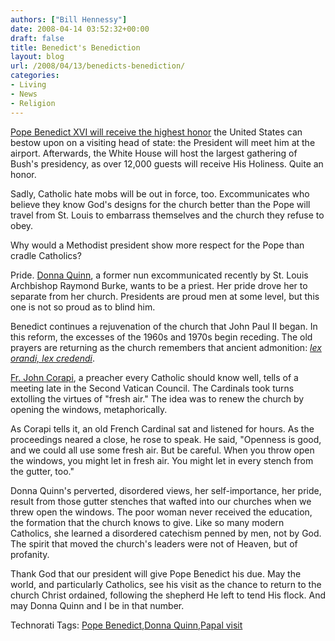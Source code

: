 ```yaml
---
authors: ["Bill Hennessy"]
date: 2008-04-14 03:52:32+00:00
draft: false
title: Benedict's Benediction
layout: blog
url: /2008/04/13/benedicts-benediction/
categories:
- Living
- News
- Religion
---
```


[Pope Benedict XVI will receive the highest honor](https://www.ewtn.com/USPapalVisit08/index.asp) the United States can bestow upon on a visiting head of state: the President will meet him at the airport. Afterwards, the White House will host the largest gathering of Bush's presidency, as over 12,000 guests will receive His Holiness. Quite an honor.

 

Sadly, Catholic hate mobs will be out in force, too. Excommunicates who believe they know God's designs for the church better than the Pope will travel from St. Louis to embarrass themselves and the church they refuse to obey. 

 

Why would a Methodist president show more respect for the Pope than cradle Catholics?

 

Pride. [Donna Quinn](https://apnews.myway.com/article/20080413/D9013J1O4.html), a former nun excommunicated recently by St. Louis Archbishop Raymond Burke, wants to be a priest. Her pride drove her to separate from her church. Presidents are proud men at some level, but this one is not so proud as to blind him.

 

Benedict continues a rejuvenation of the church that John Paul II began. In this reform, the excesses of the 1960s and 1970s begin receding. The old prayers are returning as the church remembers that ancient admonition: _[lex orandi, lex credendi](https://en.wikipedia.org/wiki/Lex_orandi,_lex_credendi)_.

 

[Fr. John Corapi](https://www.fathercorapi.com/), a preacher every Catholic should know well, tells of a meeting late in the Second Vatican Council. The Cardinals took turns extolling the virtues of "fresh air." The idea was to renew the church by opening the windows, metaphorically.

 

As Corapi tells it, an old French Cardinal sat and listened for hours. As the proceedings neared a close, he rose to speak. He said, "Openness is good, and we could all use some fresh air. But be careful. When you throw open the windows, you might let in fresh air. You might let in every stench from the gutter, too."

 

Donna Quinn's perverted, disordered views, her self-importance, her pride, result from those gutter stenches that wafted into our churches when we threw open the windows. The poor woman never received the education, the formation that the church knows to give. Like so many modern Catholics, she learned a disordered catechism penned by men, not by God. The spirit that moved the church's leaders were not of Heaven, but of profanity.

 

Thank God that our president will give Pope Benedict his due. May the world, and particularly Catholics, see his visit as the chance to return to the church Christ ordained, following the shepherd He left to tend His flock. And may Donna Quinn and I be in that number.

 

Technorati Tags: [Pope Benedict](https://technorati.com/tags/Pope%20Benedict),[Donna Quinn](https://technorati.com/tags/Donna%20Quinn),[Papal visit](https://technorati.com/tags/Papal%20visit)

